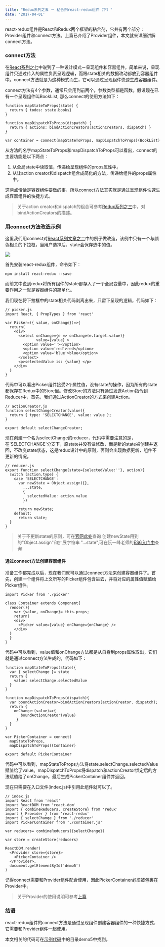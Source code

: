 ```yaml
---
title: "Redux系列之五 － 粘合剂react-redux组件（下）"
date: '2017-04-01'
---
```


react-redux组件是React和Redux两个框架的粘合剂，它共有两个部分：Provider组件和connect方法。上篇已介绍了Provider组件，本文就来详细讲解connect方法。

### connect方法
在[React系列之七](/20160328-react-part-7)中说到了一种设计模式－呈现组件和容器组件。简单来说，呈现组件只通过传入的属性负责呈现逻辑，而跟state相关的数据改动都放到容器组件中。connect方法就是为这种模式而生，它可以通过呈现组件快速生成容器组件。

connect方法有4个参数，通常只会用到前两个，参数类型都是函数。假设现在已有一个呈现组件叫BookList, 那么connect的使用方法如下：

```
function mapStateToProps(state) {
  return { todos: state.books}
}

function mapDispatchToProps(dispatch) {
  return { actions: bindActionCreators(actionCreators, dispatch) }
}

var container = connect(mapStateToProps, mapDispatchToProps)(BookList)
```

从方法的名字mapStateToProps和mapDispatchToProps可以看出，connect的主要功能是以下两点：
1. 从全局state中读取值，传递给呈现组件的props属性中。
2. 从让action creator和dispatch组合成简化的方法，传递给组件的props属性中。

这两点恰恰是容器组件要做的事，所以connect方法其实就是通过呈现组件快速生成容器组件的快捷方式。

> 关于action creator和dispatch的组合可参考[Redux系列之三](/20170119-redux-part-3)中，对bindActionCreators的描述。

### 用connect方法改造示例

这里我们用connect对[React系列文章之二](/20170119-react-part-2)中的例子做改造，该例中只有一个与颜色相关的下拉框，当用户选择后，state会保存选中的值。

![](http://7xtbg7.com2.z0.glb.clouddn.com/redux5-1)

首先安装react-redux组件，命令如下：

```
npm install react-redux --save
```

而前文中说到redux将所有组件的state都存入了一个全局变量中，因此redux的重要作用之一就是容器组件的简单化。

我们现在将下拉框中的state相关代码剥离出来，只留下呈现的逻辑，代码如下：

```
// picker.js
import React, { PropTypes } from 'react'

var Picker=({ value, onChange})=>{
  return(
    <div>
      <select onChange={e => onChange(e.target.value)}
              value={value} >
        <option value=''></option>
        <option value='red'>red</option>
        <option value='blue'>blue</option>
      </select>
      <p>selectedValue is: {value} </p>
    </div>
  )
}
```

代码中可以看出Picker组件接受2个属性值，没有state的操作，因为所有的state都保存在Redux中的Store里。修改Store的方法只有通过发送Action指令到Reducer中，首先，我们通过ActionCreator的方式来创建Action。

```
// actionCreator.js
function selectChangeCreator(value){
  return { type: 'SELECTCHANGE', value: value };
}

export default selectChangeCreator;
```

现在创建一个名为selectChange的reducer，代码中需要注意的是，在'SELECTCHANGE'分支下，原state并没有做修改，而是新的state被创建并返回，不改变state状态，这是redux设计中的原则，否则会出现数据更新，组件不更新的情况。

```
// reducer.js
export function selectChange(state={selectedValue:''}, action){
  switch (action.type) {
    case 'SELECTCHANGE':
      var newState = Object.assign({},
        ...state,
        {
          selectedValue: action.value
        })

      return newState;
    default:
      return state;
  }
}
```

> 关于不更新state的原则，可在[官网此处](http://redux.js.org/docs/Troubleshooting.html)查询
> 创建newState用到的"Object.assign"和扩展字符串 "...state",可在阮一峰老师的[ES6入门中](http://es6.ruanyifeng.com/)查询

#### 通过connect方法创建容器组件

准备工作都完成以后，现在我们就可以通过connect方法来创建容器组件了。首先，创建一个组件将上文所写的Picker组件包含进去，并将对应的属性值赋值给Picker组件。

```
import Picker from './picker'

class Container extends Component{
  render(){
    var {value, onChange}= this.props;
    return(
    <div>
      <Picker value={value} onChange={onChange} />
    </div>
  )
  }
}

```
代码中可以看到，value值和onChange方法都是从自身到props属性取出，它们就是通过connect方法生成的，代码如下：

```
function mapStateToProps(state){
  var { selectChange }= state
  return {
    value: selectChange.selectedValue
  }
}

function mapDispatchToProps(dispatch){
  var boundActionCreator=bindActionCreators(actionCreator, dispatch);
  return {
    onChange:(value)=>{
       boundActionCreator(value)
     }
  }
}

var PickerContainer = connect(
  mapStateToProps,
  mapDispatchToProps)(Container)

export default PickerContainer
```
代码中可以看到，mapStateToProps方法将state.selectChange.selectedValue赋值给了value。mapDispatchToProps将dispatch和actionCreator绑定后的方法赋值给了onChange，最后生成PickerContainer组件并返回。

现在只需要在入口文件(index.js)中引用此组件就可以了。

```
// index.js
import React from 'react'
import ReactDOM from 'react-dom'
import { combineReducers, createStore} from 'redux'
import { Provider } from 'react-redux'
import { selectChange } from './reducer'
import PickerContainer from './container.js'

var reducers= combineReducers({selectChange})

var store = createStore(reducers)

ReactDOM.render(
  <Provider store={store}>
    <PickerContainer />
  </Provider>,
  document.getElementById('demo5')
)
```

记得connect需要和Provider组件配合使用，因此PickerContainer必须被包裹在Provider中。

> 关于Provider的使用说明可参考[上篇](/20170302-redux-part-4)

### 结语
react-redux组件的connect方法是通过呈现组件创建容器组件的一种快捷方式，它需要和Provider组件一起使用。

本文相关的代码可在[示例代码](https://github.com/twomeetings/reduxExample)中的目录demo5中找到。



